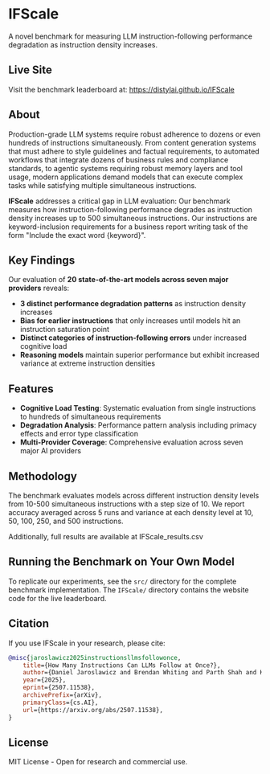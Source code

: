 # IFScale

A novel benchmark for measuring LLM instruction-following performance degradation as instruction density increases.

## Live Site

Visit the benchmark leaderboard at: https://distylai.github.io/IFScale

## About

Production-grade LLM systems require robust adherence to dozens or even hundreds of instructions simultaneously. From content generation systems that must adhere to style guidelines and factual requirements, to automated workflows that integrate dozens of business rules and
compliance standards, to agentic systems requiring robust memory layers and tool usage, modern applications
demand models that can execute complex tasks while satisfying multiple simultaneous instructions.

**IFScale** addresses a critical gap in LLM evaluation: Our benchmark measures how instruction-following performance degrades as instruction density increases up to 500 simultaneous instructions. Our instructions are keyword-inclusion requirements for a business report writing task
of the form  "Include the exact word {keyword}".

## Key Findings

Our evaluation of **20 state-of-the-art models across seven major providers** reveals:

- **3 distinct performance degradation patterns** as instruction density increases
- **Bias for earlier instructions** that only increases until models hit an instruction saturation point 
- **Distinct categories of instruction-following errors** under increased cognitive load
- **Reasoning models** maintain superior performance but exhibit increased variance at extreme instruction densities

## Features

- **Cognitive Load Testing**: Systematic evaluation from single instructions to hundreds of simultaneous requirements
- **Degradation Analysis**: Performance pattern analysis including primacy effects and error type classification
- **Multi-Provider Coverage**: Comprehensive evaluation across seven major AI providers

## Methodology

The benchmark evaluates models across different instruction density levels from 10-500 simultaneous instructions with a step size of 10.
We report accuracy averaged across 5 runs and variance at each density level at 10, 50, 100, 250, and 500 instructions.

Additionally, full results are available at IFScale_results.csv

## Running the Benchmark on Your Own Model

To replicate our experiments, see the `src/` directory for the complete benchmark implementation. The `IFScale/` directory contains the website code for the live leaderboard.

## Citation

If you use IFScale in your research, please cite:

```bibtex
@misc{jaroslawicz2025instructionsllmsfollowonce,
    title={How Many Instructions Can LLMs Follow at Once?}, 
    author={Daniel Jaroslawicz and Brendan Whiting and Parth Shah and Karime Maamari},
    year={2025},
    eprint={2507.11538},
    archivePrefix={arXiv},
    primaryClass={cs.AI},
    url={https://arxiv.org/abs/2507.11538}, 
}
```

## License

MIT License - Open for research and commercial use.
